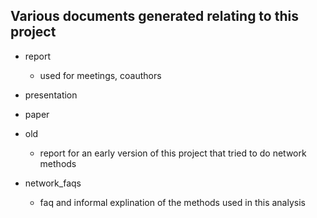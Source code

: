 Various documents generated relating to this project
----------------------------------------------------

- report
  - used for meetings, coauthors
- presentation
- paper


- old
  - report for an early version of this project that tried to do network methods
- network\_faqs
  - faq and informal explination of the methods used in this analysis
